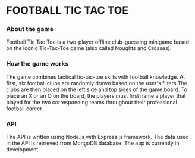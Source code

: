 # FOOTBALL TIC TAC TOE

### About the game

Football Tic Tac Toe is a two-player offline club-guessing minigame based on the iconic Tic-Tac-Toe game (also called Noughts and Crosses).

### How the game works

The game combines tactical tic-tac-toe skills with football knowledge. At first, six football clubs are randomly drawn based on the user's filters.The clubs are then placed on the left side and top sides of the game board. To place an X or an O on the board, the players must first name a player that played for the two corresponding teams throughout their professional football career.

### API

The API is written using Node.js with Express.js framework. The data used in the API is retrieved from MongoDB database. The app is currently in development.
